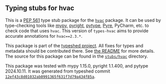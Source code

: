 ## Typing stubs for hvac

This is a [PEP 561](https://peps.python.org/pep-0561/)
type stub package for the [`hvac`](https://github.com/hvac/hvac) package.
It can be used by type-checking tools like
[mypy](https://github.com/python/mypy/),
[pyright](https://github.com/microsoft/pyright),
[pytype](https://github.com/google/pytype/),
[Pyre](https://pyre-check.org/),
PyCharm, etc. to check code that uses `hvac`. This version of
`types-hvac` aims to provide accurate annotations for
`hvac==2.3.*`.

This package is part of the [typeshed project](https://github.com/python/typeshed).
All fixes for types and metadata should be contributed there.
See [the README](https://github.com/python/typeshed/blob/main/README.md)
for more details. The source for this package can be found in the
[`stubs/hvac`](https://github.com/python/typeshed/tree/main/stubs/hvac)
directory.

This package was tested with
mypy 1.15.0,
pyright 1.1.400,
and pytype 2024.10.11.
It was generated from typeshed commit
[`12ef43c8d01032ab0991365f631f7d79a434f85a`](https://github.com/python/typeshed/commit/12ef43c8d01032ab0991365f631f7d79a434f85a).